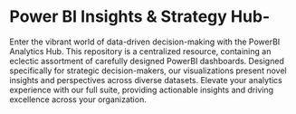 # Power BI Insights & Strategy Hub-
Enter the vibrant world of data-driven decision-making with the PowerBI Analytics Hub. This repository is a centralized resource, containing an eclectic assortment of carefully designed PowerBI dashboards. Designed specifically for strategic decision-makers, our visualizations present novel insights and perspectives across diverse datasets. Elevate your analytics experience with our full suite, providing actionable insights and driving excellence across your organization.

